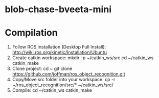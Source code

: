# blob-chase-bveeta-mini

Compilation
===========
1. Follow ROS installation (Desktop Full Install): http://wiki.ros.org/kinetic/Installation/Ubuntu
2. Create catkin workspace:
	mkdir -p ~/catkin_ws/src
	cd ~/catkin_ws
	catkin_make
3. Clone project:
	cd ~
	git clone https://github.com/joffman/ros_object_recognition.git
4. Copy/Move src folder into your workspace.
	cp -r ~/ros_object_recognition/src/* ~/catkin_ws/src/
5. Compile:
	cd ~/catkin_ws
	catkin_make
